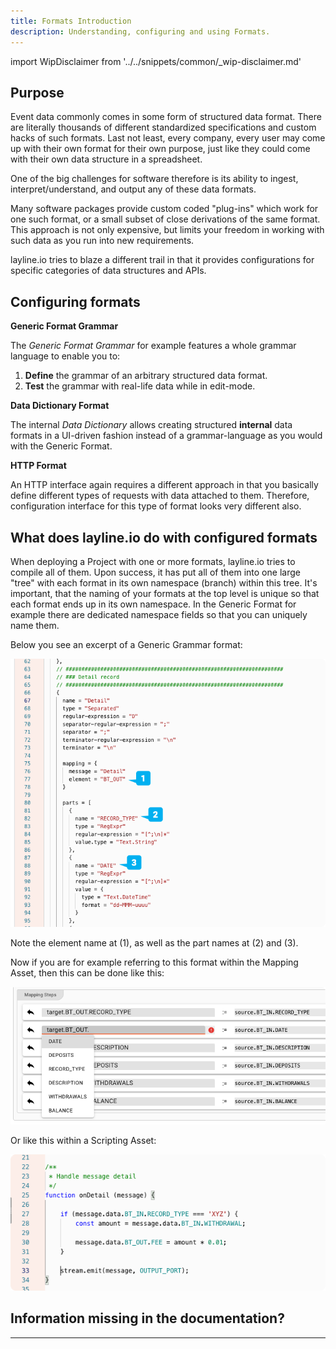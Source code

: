 ```yaml
---
title: Formats Introduction
description: Understanding, configuring and using Formats.
---
```


import WipDisclaimer from '../../snippets/common/_wip-disclaimer.md'

## Purpose

Event data commonly comes in some form of structured data format.
There are literally thousands of different standardized specifications and custom hacks of such formats.
Last not least, every company, every user may come up with their own format for their own purpose, just like they could come with their own data structure in a spreadsheet.

One of the big challenges for software therefore is its ability to ingest, interpret/understand, and output any of these data formats.

Many software packages provide custom coded "plug-ins" which work for one such format, or a small subset of close derivations of the same format.
This approach is not only expensive, but limits your freedom in working with such data as you run into new requirements.

layline.io tries to blaze a different trail in that it provides configurations for specific categories of data structures and APIs.

## Configuring formats

**Generic Format Grammar**

The _Generic Format Grammar_ for example features a whole grammar language to enable you to:

1. **Define** the grammar of an arbitrary structured data format.
2. **Test** the grammar with real-life data while in edit-mode.

**Data Dictionary Format**

The internal _Data Dictionary_  allows creating structured **internal** data formats in a UI-driven fashion instead of a grammar-language as you would with the Generic Format.

**HTTP Format**

An HTTP interface again requires a different approach in that you basically define different types of requests with data attached to them.
Therefore, configuration interface for this type of format looks very different also.

## What does layline.io do with configured formats

When deploying a Project with one or more formats, layline.io tries to compile all of them.
Upon success, it has put all of them into one large "tree" with each format in its own namespace (branch) within this tree.
It's important, that the naming of your formats at the top level is unique so that each format ends up in its own namespace.
In the Generic Format for example there are dedicated namespace fields so that you can uniquely name them.

Below you see an excerpt of a Generic Grammar format:

![](.asset-format-introduction_images/956bcc60.png "Grammar Format Example (Format Introduction)")

Note the element name at (1), as well as the part names at (2) and (3).

Now if you are for example referring to this format within the Mapping Asset, then this can be done like this:

![](.asset-format-introduction_images/6f770124.png "Grammar Format Example (Format Introduction)")

Or like this within a Scripting Asset:

![](.asset-format-introduction_images/6181d78f.png "Grammar Format Example (Format Introduction)")

## Information missing in the documentation?

---

<WipDisclaimer></WipDisclaimer>
